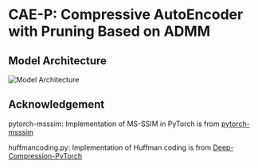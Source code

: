 # CAE-P: Compressive AutoEncoder with Pruning Based on ADMM

## Model Architecture
![Model Architecture](https://raw.github.com/JasonZHM/CAEP/master/fig/model_new.jpg)

## Acknowledgement
pytorch-msssim: Implementation of MS-SSIM in PyTorch is from [pytorch-msssim]( https://github.com/jorge-pessoa/pytorch-msssim)

huffmancoding.py: Implementation of Huffman coding is from [Deep-Compression-PyTorch](https://github.com/mightydeveloper/Deep-Compression-PyTorch)
